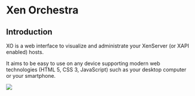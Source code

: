 # Xen Orchestra

## Introduction

XO is a web interface to visualize and administrate your XenServer (or XAPI enabled) hosts.

It aims to be easy to use on any device supporting modern web technologies (HTML 5, CSS 3, JavaScript) such as your desktop computer or your smartphone.

![](https://pbs.twimg.com/profile_images/601775622675898368/xWbbafyO_400x400.png)
